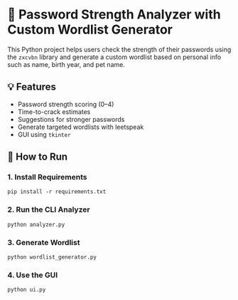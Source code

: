 # 🔐 Password Strength Analyzer with Custom Wordlist Generator

This Python project helps users check the strength of their passwords using the `zxcvbn` library and generate a custom wordlist based on personal info such as name, birth year, and pet name. 

## 💡 Features
- Password strength scoring (0–4)
- Time-to-crack estimates
- Suggestions for stronger passwords
- Generate targeted wordlists with leetspeak
- GUI using `tkinter`

## 🚀 How to Run

### 1. Install Requirements
`pip install -r requirements.txt`

### 2. Run the CLI Analyzer
`python analyzer.py`

### 3. Generate Wordlist
`python wordlist_generator.py`

### 4. Use the GUI
`python ui.py`





